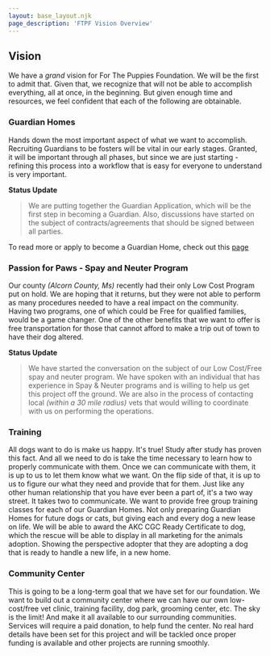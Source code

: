 ```yaml
---
layout: base_layout.njk
page_description: 'FTPF Vision Overview'
---
```


## Vision
We have a _grand_ vision for For The Puppies Foundation. We will be the first to admit that. Given that, we recognize that will not be able to accomplish everything, all at once, in the beginning. But given enough time and resources, we feel confident that each of the following are obtainable.

### Guardian Homes
Hands down the most important aspect of what we want to accomplish. Recruiting Guardians to be fosters will be vital in our early stages. Granted, it will be important through all phases, but since we are just starting - refining this process into a workflow that is easy for everyone to understand is very important.
 
 __Status Update__

> We are putting together the Guardian Application, which will be the first step in becoming a
Guardian. Also, discussions have started on the subject of contracts/agreements that should be signed between all parties.

To read more or apply to become a Guardian Home, check out this <a href="/guardian">page</a>

### Passion for Paws - Spay and Neuter Program
Our county _(Alcorn County, Ms)_ recently had their only Low Cost Program put on hold. We are hoping
that it returns, but they were not able to perform as many procedures needed to have a real impact on the community. Having two programs, one of which could be Free for qualified families, would be a game changer. One of the other benefits that we want to offer is free transportation for those that cannot afford to make a trip out of town to have their dog altered.


__Status Update__
> We have started the conversation on the subject of our Low Cost/Free spay and neuter program. We have spoken with an individual that has experience in Spay & Neuter programs and is willing to help us get this project off the ground. We are also in the process of contacting local _(within a 30 mile
radius)_ vets that would willing to coordinate with us on performing the operations.


### Training
All dogs want to do is make us happy. It's true! Study after study has proven this fact. And all we need to do is take the time necessary to learn how to properly communicate with them. Once we can communicate with them, it is up to us to let them know what we want. On the flip side of that, it is up to us to figure our what they need and provide that for them. Just like any other human relationship that you have ever been a part of, it's a two way street. It takes two to communicate.
We want to provide free group training classes for each of our Guardian Homes. Not only preparing Guardian Homes for future dogs or cats, but giving each and every dog a new lease on life. We will be able to award the AKC CGC Ready Certificate to dog, which the rescue will be able to display in all marketing for the animals adoption. Showing the perspective adopter that they are adopting a dog that is ready to handle a new life, in a new home.

### Community Center
This is going to be a long-term goal that we have set for our foundation.
We want to build out a community center where we can have our own low-cost/free vet clinic, training
facility, dog park, grooming center, etc. The sky is the limit! And make it all available to our surrounding communities. Services will require a paid donation, to help fund the center. No real hard details have been set for this project and will be tackled once proper funding is available and other projects are running smoothly.